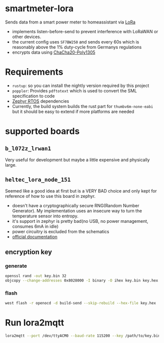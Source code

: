 # smartmeter-lora
Sends data from a smart power meter to homeassistant via [LoRa](https://en.wikipedia.org/wiki/LoRa)

- implements listen-before-send to prevent interference with LoRaWAN or other devices.
- the current config uses `SF7BW250` and sends every 60s which is reasonably above
  the 1% duty-cycle from Germanys regulations
- encrypts data using [ChaCha20-Poly1305](https://en.wikipedia.org/wiki/ChaCha20-Poly1305)

# Requirements
- `rustup`: so you can install the nightly version required by this project
- `poppler`: Provides `pdftotext` which is used to convert the SML specification to code
- [Zephyr RTOS](https://docs.zephyrproject.org/3.1.0/develop/getting_started/index.html) dependencies
- Currently, the build system builds the rust part for `thumbv6m-none-eabi`
  but it should be easy to extend if more platforms are needed

# supported boards
## `b_l072z_lrwan1`
Very useful for development but maybe a little expensive and physically large.

## `heltec_lora_node_151`
Seemed like a good idea at first but is a VERY BAD choice and only kept for
reference of how to use this board in zephyr.
- doesn't have a cryptographically secure RNG(Random Number Generator).
  My implementation uses an insecure way to turn the temperature sensor into entropy.
- it's support in zephyr is pretty bad(no USB, no power management, consumes 6mA in idle)
- power circuitry is excluded from the schematics
- [official documentation](https://heltec-automation-docs.readthedocs.io/en/latest/stm32/lora_node_151/index.html)

## encryption key
### generate
```bash
openssl rand -out key.bin 32
objcopy --change-addresses 0x8028000 -I binary -O ihex key.bin key.hex
```

### flash
```bash
west flash -r openocd -d build-send --skip-rebuild --hex-file key.hex
```

# Run lora2mqtt
```bash
lora2mqtt --port /dev/ttyACM0 --baud-rate 115200 --key /path/to/key.bin --mqtt-uri "tcp://127.0.0.1:1883"
```
